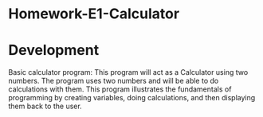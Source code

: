# Homework-E1-Calculator
# Development
Basic calculator program: This program will act as a Calculator using two numbers. The program uses two numbers and will be able to do calculations with them. This program illustrates the fundamentals of programming by creating variables, doing calculations, and then displaying them back to the user.
